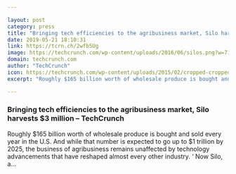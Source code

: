 ```yaml
---

layout: post
category: press
title: "Bringing tech efficiencies to the agribusiness market, Silo harvests $3 million"
date: 2019-05-21 18:10:31
link: https://tcrn.ch/2wfb5Ug
image: https://techcrunch.com/wp-content/uploads/2016/06/silos.png?w=711
domain: techcrunch.com
author: "TechCrunch"
icon: https://techcrunch.com/wp-content/uploads/2015/02/cropped-cropped-favicon-gradient.png?w=180
excerpt: "Roughly $165 billion worth of wholesale produce is bought and sold every year in the U.S. And while that number is expected to go up to $1 trillion by 2025, the business of agribusiness remains unaffected by technology advancements that have reshaped almost every other industry. ‘ Now Silo, a…"

---
```


### Bringing tech efficiencies to the agribusiness market, Silo harvests $3 million – TechCrunch

Roughly $165 billion worth of wholesale produce is bought and sold every year in the U.S. And while that number is expected to go up to $1 trillion by 2025, the business of agribusiness remains unaffected by technology advancements that have reshaped almost every other industry. ‘ Now Silo, a…